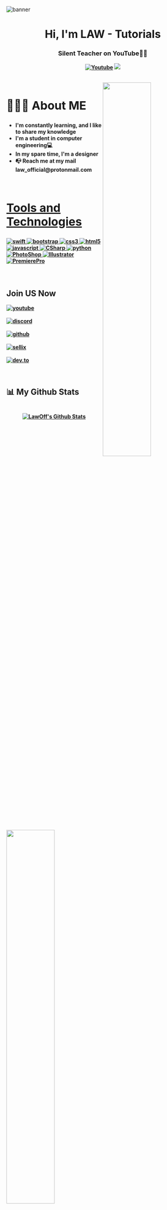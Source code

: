 ![banner](https://i.imgur.com/jgNwkmt.jpg)
<h1 align ="center">Hi, I'm LAW - Tutorials</h1>
<h3 align = "center"><strong>Silent Teacher on YouTube👩‍💻 </h3>
  
<p align="center">
    <a href="https://www.youtube.com/@naizox07?sub_confirmation=1">
      <img alt="Youtube" title="Youtube" src="https://img.shields.io/badge/-YouTube-red?style=for-the-badge&logo=youtube&logoColor=white"/></a>
  <a href="https://discord.gg/cPKc5B6Gnv" alt="Dev Pro Tips Discussion & Support Server">
    <img src="https://img.shields.io/discord/1297571708529807452?color=7289DA&labelColor=4a64bd&logo=discord&logoColor=white&style=for-the-badge"/></a>
  </p>
</p>
<br>

<img src = "https://i.imgur.com/yb4hY6S.png" align ="right" width = 50%>
<div align = left width = 50%>
<h2 style="font-size:30px"><b> 🙋🏻‍♂️ About ME <b></h2>
<ul>
<li>I'm constantly learning, and I like to share my knowledge</li>
<li>I'm a student in computer engineering💻</li>
<li>In my spare time, I'm a designer</li>
<li>📭 Reach me at my mail law_official@protonmail.com</li>
<ul>
</div>
<br>


<h2 style="font-size:30px" align ="left" width = 100%><u>Tools and Technologies</u></h2>
<p align="left"> <a href="https://www.apple.com/swift/" target="_blank"> <img src="https://img.shields.io/badge/Swift-FFFFFF?style=for-the-badge&logo=ios&logoColor=black" alt="swift" /> </a> <a href="https://getbootstrap.com" target="_blank"> <img src="https://img.shields.io/badge/Bootstrap-563D7C?style=for-the-badge&logo=bootstrap&logoColor=white" alt="bootstrap" /> </a> <a href="https://www.w3schools.com/css/" target="_blank"> <img src="https://img.shields.io/badge/CSS3-1572B6?style=for-the-badge&logo=css3&logoColor=white"
 alt="css3"  /> </a> <a href="https://www.w3.org/html/" target="_blank"> <img src="https://img.shields.io/badge/HTML5-E34F26?style=for-the-badge&logo=html5&logoColor=white" alt="html5" /> </a> <a href="https://www.javascript.com/" target="_blank"> <img src="https://img.shields.io/badge/JavaScript-ED8B00?style=for-the-badge&logo=javascript&logoColor=white" alt="javascript" /> </a> <a href="https://docs.microsoft.com/dotnet/csharp/" target="_blank"> <img src="https://img.shields.io/badge/CSharp-8b32a8?&style=for-the-badge&logo=csharp&logoColor=white" alt="CSharp" /> </a>  </a> <a href="https://www.python.org" target="_blank"> <img src="https://img.shields.io/badge/Python 3-FFD43B?style=for-the-badge&logo=python&logoColor=darkgreen" alt="python"  /> </a>
<a href="https://www.adobe.com/" target="_blank"> <img src="https://img.shields.io/badge/Photoshop-001e36?style=for-the-badge&logo=Adobe%20Photoshop&logoColor=white" alt="PhotoShop" /> </a> <a href="https://www.adobe.com/" target="_blank"> <img src="https://img.shields.io/badge/Illustrator-330000?&style=for-the-badge&logo=Adobe%20Illustrator&logoColor=yellow" alt="Illustrator" /> </a>  </a> <a href="https://www.adobe.com/" target="_blank"> <img src="https://img.shields.io/badge/Premiere-00005b?style=for-the-badge&logo=Adobe%20Premiere%20Pro&logoColor=white" alt="PremierePro"  /> </a>
<br>
<br>
<br>
<img src ="https://i.imgur.com/NHw4oi1.png" align = "left" width = 50%>
<div>
<h2  > Join US Now</h2>

[<img align="top" alt="youtube" src="https://img.shields.io/badge/Youtube-ff0000?style=for-the-badge&logo=youtube&logoColor=white" />](https://www.youtube.com/c/laaw_tutorials)
<br>  
[<img align="top" alt="discord" src="https://img.shields.io/badge/Discord-5165f6?style=for-the-badge&logo=discord&logoColor=white" />](https://discord.gg/cPKc5B6Gnv)
<br>  
[<img align="top" alt="github" src="https://img.shields.io/badge/GitHub-000000?style=for-the-badge&logo=github&logoColor=white" />](https://github.com/LawOff)
<br>  
[<img align="top" alt="sellix" src="https://img.shields.io/badge/Sellix-6a3ce2?logo=Stripe&logoColor=white&style=for-the-badge"/>](	
https://lawyt.sellix.io)
<br>  
[<img align="top" alt="dev.to" src="https://img.shields.io/badge/twitch-9147ff?logo=twitch&logoColor=white&style=for-the-badge"/>](https://www.youtube.com/watch?v=dQw4w9WgXcQ)
<br>  
</div>
<br>

## 📊 My Github Stats
<p align="center">
  <br/>
    <a href="https://github.com/naizoxtv/github-readme-stats"><img alt="LawOff's Github Stats" src="https://github-readme-stats.vercel.app/api?username=naizoxtv&show_icons=true&count_private=true&theme=react&hide_border=true&bg_color=0D1117" /></a>
  <a href="https://github.com/Chaitanya-Pratap-Singh/github-readme-stats"><img alt="Chaitanya-Pratap-Singh's Top Languages" src="https://github-readme-stats.vercel.app/api/top-langs/?username=naizoxtv&langs_count=8&count_private=true&layout=compact&theme=react&hide_border=true&bg_color=0D1117" /></a>
  <br/>
</p>

  ## ❤ Latest YouTube Videos

<p align="center">

<!-- YOUTUBE:START --><table><tr><td><a href="https://www.youtube.com/watch?v=qrSWWU9Ddjo"><img width="140px" src="https://i.ytimg.com/vi/qrSWWU9Ddjo/mqdefault.jpg"></a></td>
<td><a href="https://www.youtube.com/watch?v=qrSWWU9Ddjo">Make your SPOTIFY LOOK MODERN - Fluent Theme</a><br/>Feb 25, 2023</td></tr></table>
<table><tr><td><a href="https://www.youtube.com/watch?v=QGo---Fn9wc"><img width="140px" src="https://i.ytimg.com/vi/QGo---Fn9wc/mqdefault.jpg"></a></td>
<td><a href="https://www.youtube.com/watch?v=QGo---Fn9wc">TOP 5 ChatGPT Extensions &lpar;2023&rpar;</a><br/>Feb 18, 2023</td></tr></table>
<table><tr><td><a href="https://www.youtube.com/watch?v=zQK1onDH4NM"><img width="140px" src="https://i.ytimg.com/vi/zQK1onDH4NM/mqdefault.jpg"></a></td>
<td><a href="https://www.youtube.com/watch?v=zQK1onDH4NM">Manage ALL Your APPs in A SINGLE ONE</a><br/>Feb 11, 2023</td></tr></table>
<table><tr><td><a href="https://www.youtube.com/watch?v=yExK6CvwTGg"><img width="140px" src="https://i.ytimg.com/vi/yExK6CvwTGg/mqdefault.jpg"></a></td>
<td><a href="https://www.youtube.com/watch?v=yExK6CvwTGg">Make Your Discord LOOK MODERN- Fluent Theme</a><br/>Aug 21, 2022</td></tr></table>
<table><tr><td><a href="https://www.youtube.com/watch?v=VZQSBsnobJA"><img width="140px" src="https://i.ytimg.com/vi/VZQSBsnobJA/mqdefault.jpg"></a></td>
<td><a href="https://www.youtube.com/watch?v=VZQSBsnobJA">How to EASILY Organize your Discord DM&#39;s</a><br/>Aug 16, 2022</td></tr></table>
<!-- YOUTUBE:END -->

</p>
  
 

----
README Credit: [Chaitanya-Pratap-Singh](https://github.com/chaitanya-pratap-singh)  
